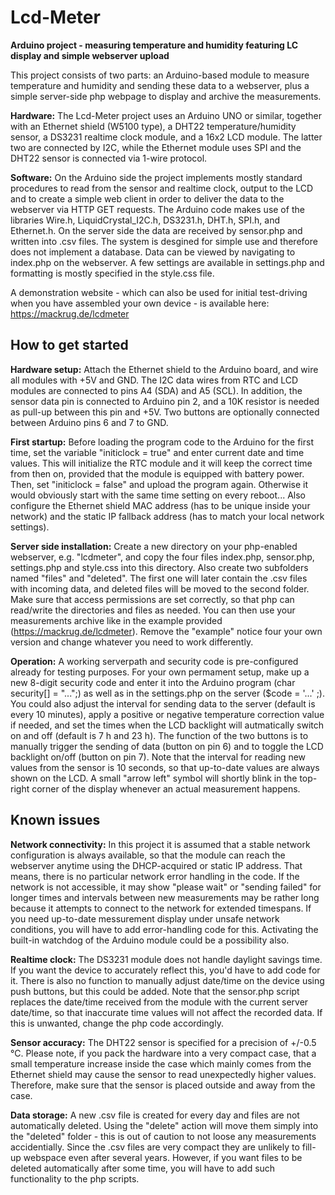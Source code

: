 # Lcd-Meter
<b>Arduino project - measuring temperature and humidity featuring LC display and simple webserver upload</b>

This project consists of two parts: an Arduino-based module to measure temperature and humidity and sending these data to a webserver, plus a simple server-side php webpage to display and archive the measurements.

<b>Hardware:</b>
The Lcd-Meter project uses an Arduino UNO or similar, together with an Ethernet shield (W5100 type), a DHT22 temperature/humidity sensor, a DS3231 realtime clock module, and a 16x2 LCD module. The latter two are connected by I2C, while the Ethernet module uses SPI and the DHT22 sensor is connected via 1-wire protocol.

<b>Software:</b>
On the Arduino side the project implements mostly standard procedures to read from the sensor and realtime clock, output to the LCD and to create a simple web client in order to deliver the data to the webserver via HTTP GET requests. The Arduino code makes use of the libraries Wire.h, LiquidCrystal_I2C.h, DS3231.h, DHT.h, SPI.h, and Ethernet.h.
On the server side the data are received by sensor.php and written into .csv files. The system is desgined for simple use and therefore does not implement a database. Data can be viewed by navigating to index.php on the webserver. A few settings are available in settings.php and formatting is mostly specified in the style.css file.

A demonstration website - which can also be used for initial test-driving when you have assembled your own device - is available here: https://mackrug.de/lcdmeter

## How to get started

<b>Hardware setup:</b> Attach the Ethernet shield to the Arduino board, and wire all modules with +5V and GND. The I2C data wires from RTC and LCD modules are connected to pins A4 (SDA) and A5 (SCL). In addition, the sensor data pin is connected to Arduino pin 2, and a 10K resistor is needed as pull-up between this pin and +5V. Two buttons are optionally connected between Arduino pins 6 and 7 to GND.

<b>First startup:</b> Before loading the program code to the Arduino for the first time, set the variable "initiclock = true" and enter current date and time values. This will initialize the RTC module and it will keep the correct time from then on, provided that the module is equipped with battery power. Then, set "initiclock = false" and upload the program again. Otherwise it would obviously start with the same time setting on every reboot... Also configure the Ethernet shield MAC address (has to be unique inside your network) and the static IP fallback address (has to match your local network settings).

<b>Server side installation:</b> Create a new directory on your php-enabled webserver, e.g. "lcdmeter", and copy the four files index.php, sensor.php, settings.php and style.css into this directory. Also create two subfolders named "files" and "deleted". The first one will later contain the .csv files with incoming data, and deleted files will be moved to the second folder. Make sure that access permissions are set correctly, so that php can read/write the directories and files as needed. You can then use your measurements archive like in the example provided (https://mackrug.de/lcdmeter). Remove the "example" notice four your own version and change whatever you need to work differently.

<b>Operation:</b> A working serverpath and security code is pre-configured already for testing purposes. For your own permament setup, make up a new 8-digit security code and enter it into the Arduino program (char security[] = "...";) as well as in the settings.php on the server ($code = '...' ;). You could also adjust the interval for sending data to the server (default is every 10 minutes), apply a positive or negative temperature correction value if needed, and set the times when the LCD backlight will autmatically switch on and off (default is 7 h and 23 h). The function of the two buttons is to manually trigger the sending of data (button on pin 6) and to toggle the LCD backlight on/off (button on pin 7). Note that the interval for reading new values from the sensor is 10 seconds, so that up-to-date values are always shown on the LCD. A small "arrow left" symbol will shortly blink in the top-right corner of the display whenever an actual measurement happens.

## Known issues

<b>Network connectivity:</b> In this project it is assumed that a stable network configuration is always available, so that the module can reach the webserver anytime using the DHCP-acquired or static IP address. That means, there is no particular network error handling in the code. If the network is not accessible, it may show "please wait" or "sending failed" for longer times and intervals between new measurements may be rather long because it attempts to connect to the network for extended timespans. If you need up-to-date messurement display under unsafe network conditions, you will have to add error-handling code for this. Activating the built-in watchdog of the Arduino module could be a possibility also.

<b>Realtime clock:</b> The DS3231 module does not handle daylight savings time. If you want the device to accurately reflect this, you'd have to add code for it. There is also no function to manually adjust date/time on the device using push buttons, but this could be added. Note that the sensor.php script replaces the date/time received from the module with the current server date/time, so that inaccurate time values will not affect the recorded data. If this is unwanted, change the php code accordingly.

<b>Sensor accuracy:</b> The DHT22 sensor is specified for a precision of +/-0.5 °C. Please note, if you pack the hardware into a very compact case, that a small temperature increase inside the case which mainly comes from the Ethernet shield may cause the sensor to read unexpectedly higher values. Therefore, make sure that the sensor is placed outside and away from the case.

<b>Data storage:</b> A new .csv file is created for every day and files are not automatically deleted. Using the "delete" action will move them simply into the "deleted" folder - this is out of caution to not loose any measurements accidentially. Since the .csv files are very compact they are unlikely to fill-up webspace even after several years. However, if you want files to be deleted automatically after some time, you will have to add such functionality to the php scripts.

